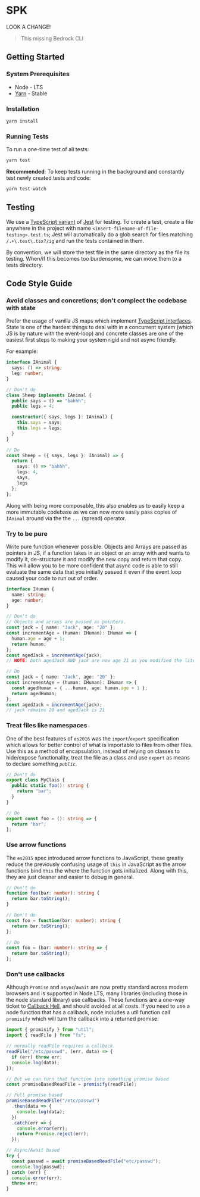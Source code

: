 # SPK 

LOOK A CHANGE!

> This missing Bedrock CLI

## Getting Started

### System Prerequisites

- Node - LTS
- [Yarn](https://yarnpkg.com/) - Stable

### Installation

```sh
yarn install
```

### Running Tests

To run a one-time test of all tests:

```sh
yarn test
```

**Recommended**: To keep tests running in the background and constantly test
newly created tests and code:

```sh
yarn test-watch
```

## Testing

We use a [TypeScript variant](https://github.com/kulshekhar/ts-jest) of
[Jest](https://jestjs.io/) for testing. To create a test, create a file anywhere
in the project with name `<insert-filename-of-file-testing>.test.ts`; Jest will
automatically do a glob search for files matching `/.+\.test\.tsx?/ig` and run
the tests contained in them.

By convention, we will store the test file in the same directory as the file its
testing. When/if this becomes too burdensome, we can move them to a tests
directory.

## Code Style Guide

### Avoid classes and concretions; don't complect the codebase with state

Prefer the usage of vanilla JS maps which implement
[TypeScript interfaces](https://www.typescriptlang.org/docs/handbook/interfaces.html).
State is one of the hardest things to deal with in a concurrent system (which JS
is by nature with the event-loop) and concrete classes are one of the easiest
first steps to making your system rigid and not async friendly.

For example:

```typescript
interface IAnimal {
  says: () => string;
  leg: number;
}

// Don't do
class Sheep implements IAnimal {
  public says = () => "bahhh";
  public legs = 4;

  constructor({ says, legs }: IAnimal) {
    this.says = says;
    this.legs = legs;
  }
}

// Do
const Sheep = ({ says, legs }: IAnimal) => {
  return {
    says: () => "bahhh",
    legs: 4,
    says,
    legs
  };
};
```

Along with being more composable, this also enables us to easily keep a more
immutable codebase as we can now more easily pass copies of `IAnimal` around via
the the `...` (spread) operator.

### Try to be pure

Write pure function whenever possible. Objects and Arrays are passed as pointers
in JS, if a function takes in an object or an array with and wants to modify it,
de-structure it and modify the new copy and return that copy. This will allow
you to be more confident that async code is able to still evaluate the same data
that you initially passed it even if the event loop caused your code to run out
of order.

```typescript
interface IHuman {
  name: string;
  age: number;
}

// Don't do
// Objects and arrays are passed as pointers.
const jack = { name: "Jack", age: "20" };
const incrementAge = (human: IHuman): IHuman => {
  human.age = age + 1;
  return human;
};
const agedJack = incrementAge(jack);
// NOTE: both agedJack AND jack are now age 21 as you modified the literal object passed to the function

// Do
const jack = { name: "Jack", age: "20" };
const incrementAge = (human: IHuman): IHuman => {
  const agedHuman = { ...human, age: human.age + 1 };
  return agedHuman;
};
const agedJack = incrementAge(jack);
// jack remains 20 and agedJack is 21
```

### Treat files like namespaces

One of the best features of `es2016` was the `import`/`export` specification
which allows for better control of what is importable to files from other files.
Use this as a method of encapsulation, instead of relying on classes to
hide/expose functionality, treat the file as a class and use `export` as means
to declare something _`public`_.

```typescript
// Don't do
export class MyClass {
  public static foo(): string {
    return "bar";
  }
}

// Do
export const foo = (): string => {
  return "bar";
};
```

### Use arrow functions

The `es2015` spec introduced arrow functions to JavaScript, these greatly reduce
the previously confusing usage of `this` in JavaScript as the arrow functions
bind `this` the where the function gets initialized. Along with this, they are
just cleaner and easier to debug in general.

```typescript
// Don't do
function foo(bar: number): string {
  return bar.toString();
}

// Don't do
const foo = function(bar: number): string {
  return bar.toString();
};

// Do
const foo = (bar: number): string => {
  return bar.toString();
};
```

### Don't use callbacks

Although `Promise` and `async`/`await` are now pretty standard across modern
browsers and is supported in Node LTS, many libraries (including those in the
node standard library) use callbacks. These functions are a one-way ticket to
[Callback Hell](http://callbackhell.com/), and should avoided at all costs. If
you need to use a node function that has a callback, node includes a util
function call `promisify` which will turn the callback into a returned promise:

```typescript
import { promisify } from "util";
import { readFile } from "fs";

// normally readFile requires a callback
readFile("/etc/passwd", (err, data) => {
  if (err) throw err;
  console.log(data);
});

// But we can turn that function into something promise based
const promiseBasedReadFile = promisify(readFile);

// Full promise based
promiseBasedReadFile("/etc/passwd")
  .then(data => {
    console.log(data);
  })
  .catch(err => {
    console.error(err);
    return Promise.reject(err);
  });

// Async/Await based
try {
  const passwd = await promiseBasedReadFile("etc/passwd");
  console.log(passwd);
} catch (err) {
  console.error(err);
  throw err;
}
```
